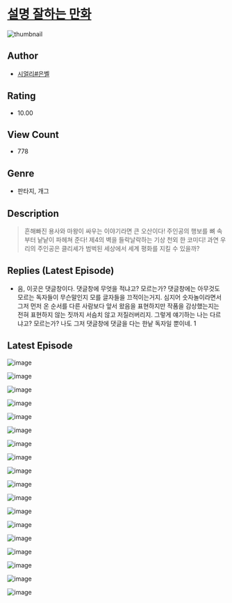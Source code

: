 # [설명 잘하는 만화](https://comic.naver.com/bestChallenge/list?titleId=810340)
![thumbnail](https://image-comic.pstatic.net/user_contents_data/challenge_comic/2023/05/23/366868/upload_7076054850533012275_480x623.jpeg)

## Author
- [시얼리#은벨](https://comic.naver.com/artistTitle?id=366868)

## Rating
- 10.00

## View Count
- 778

## Genre
- 판타지, 개그

## Description
> 흔해빠진 용사와 마왕이 싸우는 이야기라면 큰 오산이다! 주인공의 행보를 뼈 속부터 낱낱이 파헤쳐 준다! 제4의 벽을 들락날락하는 기상 천외 한 코미디! 과연 우리의 주인공은 클리셰가 범벅된 세상에서 세계 평화를 지킬 수 있을까?

## Replies (Latest Episode)
- 음, 이곳은 댓글창이다. 댓글창에 무엇을 적냐고? 모르는가? 댓글창에는 아무것도 모르는 독자들이 무슨말인지 모를 글자들을 끄적이는거지. 심지어 숫자놀이라면서 그저 먼저 온 순서를 다른 사람보다 앞서 왔음을 표현하지만 작품을 감상했는지는 전혀 표현하지 않는 짓까지 서슴치 않고 저질러버리지. 그렇게 얘기하는 나는 다르냐고? 모르는가? 나도 그저 댓글창에 댓글을 다는 한낱 독자일 뿐이네. 1

## Latest Episode
![image](https://image-comic.pstatic.net/user_contents_data/challenge_comic/2023/05/23/366868/upload_3473790673335116848.jpeg)

![image](https://image-comic.pstatic.net/user_contents_data/challenge_comic/2023/05/23/366868/upload_3978478599995076965.jpeg)

![image](https://image-comic.pstatic.net/user_contents_data/challenge_comic/2023/05/23/366868/upload_3904957556788965424.jpeg)

![image](https://image-comic.pstatic.net/user_contents_data/challenge_comic/2023/05/23/366868/upload_4122538799621223474.jpeg)

![image](https://image-comic.pstatic.net/user_contents_data/challenge_comic/2023/05/23/366868/upload_3774642321198638178.jpeg)

![image](https://image-comic.pstatic.net/user_contents_data/challenge_comic/2023/05/23/366868/upload_7075830339791237731.jpeg)

![image](https://image-comic.pstatic.net/user_contents_data/challenge_comic/2023/05/23/366868/upload_3617569384227693666.jpeg)

![image](https://image-comic.pstatic.net/user_contents_data/challenge_comic/2023/05/23/366868/upload_7075496096008057957.jpeg)

![image](https://image-comic.pstatic.net/user_contents_data/challenge_comic/2023/05/23/366868/upload_3618698814600459056.jpeg)

![image](https://image-comic.pstatic.net/user_contents_data/challenge_comic/2023/05/23/366868/upload_3688790258557149745.jpeg)

![image](https://image-comic.pstatic.net/user_contents_data/challenge_comic/2023/05/23/366868/upload_3558178186441352249.jpeg)

![image](https://image-comic.pstatic.net/user_contents_data/challenge_comic/2023/05/23/366868/upload_3617296735542653235.jpeg)

![image](https://image-comic.pstatic.net/user_contents_data/challenge_comic/2023/05/23/366868/upload_7233737998523064626.jpeg)

![image](https://image-comic.pstatic.net/user_contents_data/challenge_comic/2023/05/23/366868/upload_3630798713317110578.jpeg)

![image](https://image-comic.pstatic.net/user_contents_data/challenge_comic/2023/05/23/366868/upload_3617293428370596451.jpeg)

![image](https://image-comic.pstatic.net/user_contents_data/challenge_comic/2023/05/23/366868/upload_7293640298997560372.jpeg)

![image](https://image-comic.pstatic.net/user_contents_data/challenge_comic/2023/05/23/366868/upload_3907215055319818598.jpeg)

![image](https://image-comic.pstatic.net/user_contents_data/challenge_comic/2023/05/23/366868/upload_3832905464570523959.jpeg)
